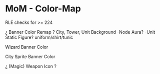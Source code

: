 
# MoM - Color-Map



RLE checks for >= 224


¿ Banner Color Remap ?
City, Tower, Unit Background
-Node Aura?
-Unit Static Figure? uniform/shirt/tunic

Wizard Banner Color

City Sprite Banner Color

¿ (Magic) Weapon Icon ?
